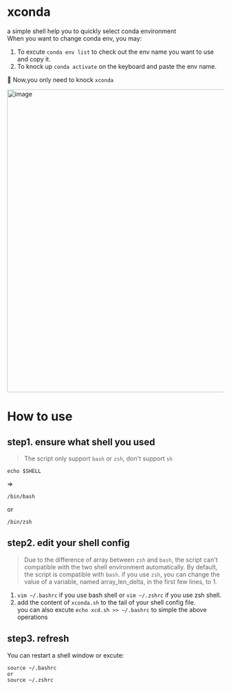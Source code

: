 # xconda
a simple shell help you to quickly select conda environment  
When you want to change conda env, you may:
1. To excute `conda env list` to check out the env name you want to use and copy it.
2. To knock up `conda activate` on the keyboard and paste the env name.  

🎉 Now,you only need to knock `xconda`  

<img width="703" alt="image" src="https://user-images.githubusercontent.com/57001533/163529473-3d8dac28-5a9c-46b6-ae41-958c20e63775.png">


# How to use  
## step1. ensure what shell you used
> The script only support `bash` or `zsh`, don't support `sh`
```
echo $SHELL
```
=>
```
/bin/bash
```
or
```
/bin/zsh
```
## step2. edit your shell config
> Due to the difference of array between `zsh` and `bash`, the script can't compatible with the two shell environment automatically.
> By default, the script is compatible with `bash`. if you use `zsh`, you can change the value of a variable, named array_len_delta, in the first few lines, to 1.

1. `vim ~/.bashrc` if you use bash shell or `vim ~/.zshrc` if you use zsh shell.
2. add the content of `xconda.sh` to the tail of your shell config file.  
you can also excute `echo xcd.sh >> ~/.bashrc` to simple the above operations

## step3. refresh
You can restart a shell window or excute:
```
source ~/.bashrc
or
source ~/.zshrc
```
